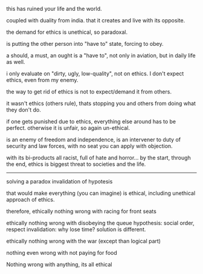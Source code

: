 this has ruined your life and the world.

coupled with duality from india. that it creates and live with its opposite.

the demand for ethics is unethical, so paradoxal.

is putting the other person into "have to" state, forcing to obey.

a should, a must, an ought is a "have to", not only in aviation, but in daily life as well.

i only evaluate on "dirty, ugly, low-quality", not on ethics. I don't expect ethics, even from my enemy.

the way to get rid of ethics is not to expect/demand it from others.

it wasn't ethics (others rule), thats stopping you and others from doing what they don't do.

if one gets punished due to ethics, everything else around has to be perfect. otherwise it is unfair, so again un-ethical.

is an enemy of freedom and independence, is an intervener to duty of security and law forces, with no seat you can apply with objection.

with its bi-products all racist, full of hate and horror... by the start, through the end, ethics is biggest threat to societies and the life.

-----
solving a paradox
invalidation of hypotesis

that would make everything (you can imagine) is ethical, including unethical approach of ethics.

therefore, ethically nothing wrong with racing for front seats

ethically nothing wrong with disobeying the queue 
hypothesis: social order, respect
invalidation: why lose time? solution is different.

ethically nothing wrong with the war (except than logical part)

nothing even wrong with not paying for food

Nothing wrong with anything, its all ethical
